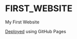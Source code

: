 # FIRST_WEBSITE

My First Website

[Deployed](https://tnkr-repos.github.io/first_website/) using GitHub Pages
